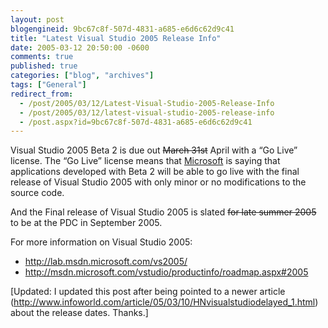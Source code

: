 ```yaml
---
layout: post
blogengineid: 9bc67c8f-507d-4831-a685-e6d6c62d9c41
title: "Latest Visual Studio 2005 Release Info"
date: 2005-03-12 20:50:00 -0600
comments: true
published: true
categories: ["blog", "archives"]
tags: ["General"]
redirect_from: 
  - /post/2005/03/12/Latest-Visual-Studio-2005-Release-Info
  - /post/2005/03/12/latest-visual-studio-2005-release-info
  - /post.aspx?id=9bc67c8f-507d-4831-a685-e6d6c62d9c41
---
```

<!-- more -->

Visual Studio 2005 Beta 2 is due out <STRIKE>March 31st</STRIKE> April with a &#8220;Go Live&#8221; license. The &#8220;Go Live&#8221; license means that <A title=Microsoft href="http://Microsoft.com" target=_blank>Microsoft</A> is saying that applications developed with Beta 2 will be able to go live with the final release of Visual Studio 2005 with only minor or no modifications to the source code.

And the Final release of Visual Studio 2005 is slated <STRIKE>for late summer 2005</STRIKE> to be at the PDC in September 2005.

For more information on Visual Studio 2005: 
<UL>
<LI><A href="http://lab.msdn.microsoft.com/vs2005/">http://lab.msdn.microsoft.com/vs2005/</A> 
<LI><A href="http://msdn.microsoft.com/vstudio/productinfo/roadmap.aspx#2005">http://msdn.microsoft.com/vstudio/productinfo/roadmap.aspx#2005</A></LI></UL>

[Updated: I updated this post after being pointed to a newer article (<A href="http://www.infoworld.com/article/05/03/10/HNvisualstudiodelayed_1.html">http://www.infoworld.com/article/05/03/10/HNvisualstudiodelayed_1.html</A>) about the release dates. Thanks.]
